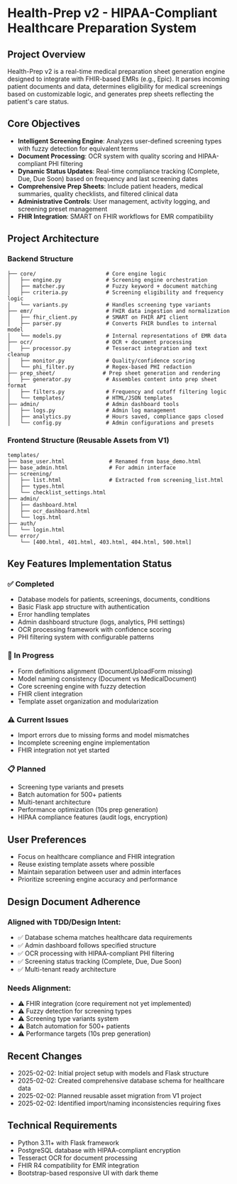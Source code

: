 # Health-Prep v2 - HIPAA-Compliant Healthcare Preparation System

## Project Overview
Health-Prep v2 is a real-time medical preparation sheet generation engine designed to integrate with FHIR-based EMRs (e.g., Epic). It parses incoming patient documents and data, determines eligibility for medical screenings based on customizable logic, and generates prep sheets reflecting the patient's care status.

## Core Objectives
- **Intelligent Screening Engine**: Analyzes user-defined screening types with fuzzy detection for equivalent terms
- **Document Processing**: OCR system with quality scoring and HIPAA-compliant PHI filtering
- **Dynamic Status Updates**: Real-time compliance tracking (Complete, Due, Due Soon) based on frequency and last screening dates
- **Comprehensive Prep Sheets**: Include patient headers, medical summaries, quality checklists, and filtered clinical data
- **Administrative Controls**: User management, activity logging, and screening preset management
- **FHIR Integration**: SMART on FHIR workflows for EMR compatibility

## Project Architecture

### Backend Structure
```
├── core/                      # Core engine logic
│   ├── engine.py              # Screening engine orchestration
│   ├── matcher.py             # Fuzzy keyword + document matching
│   ├── criteria.py            # Screening eligibility and frequency logic
│   └── variants.py            # Handles screening type variants
├── emr/                       # FHIR data ingestion and normalization
│   ├── fhir_client.py         # SMART on FHIR API client
│   ├── parser.py              # Converts FHIR bundles to internal model
│   └── models.py              # Internal representations of EMR data
├── ocr/                       # OCR + document processing
│   ├── processor.py           # Tesseract integration and text cleanup
│   ├── monitor.py             # Quality/confidence scoring
│   └── phi_filter.py          # Regex-based PHI redaction
├── prep_sheet/               # Prep sheet generation and rendering
│   ├── generator.py           # Assembles content into prep sheet format
│   ├── filters.py             # Frequency and cutoff filtering logic
│   └── templates/             # HTML/JSON templates
├── admin/                     # Admin dashboard tools
│   ├── logs.py                # Admin log management
│   ├── analytics.py           # Hours saved, compliance gaps closed
│   └── config.py              # Admin configurations and presets
```

### Frontend Structure (Reusable Assets from V1)
```
templates/
├── base_user.html              # Renamed from base_demo.html
├── base_admin.html             # For admin interface
├── screening/
│   ├── list.html               # Extracted from screening_list.html
│   ├── types.html
│   └── checklist_settings.html
├── admin/
│   ├── dashboard.html
│   ├── ocr_dashboard.html
│   └── logs.html
├── auth/
│   └── login.html
└── error/
    └── [400.html, 401.html, 403.html, 404.html, 500.html]
```

## Key Features Implementation Status

### ✅ Completed
- Database models for patients, screenings, documents, conditions
- Basic Flask app structure with authentication
- Error handling templates
- Admin dashboard structure (logs, analytics, PHI settings)
- OCR processing framework with confidence scoring
- PHI filtering system with configurable patterns

### 🔄 In Progress  
- Form definitions alignment (DocumentUploadForm missing)
- Model naming consistency (Document vs MedicalDocument)
- Core screening engine with fuzzy detection
- FHIR client integration
- Template asset organization and modularization

### ⚠️ Current Issues
- Import errors due to missing forms and model mismatches
- Incomplete screening engine implementation
- FHIR integration not yet started

### 📋 Planned
- Screening type variants and presets
- Batch automation for 500+ patients
- Multi-tenant architecture
- Performance optimization (10s prep generation)
- HIPAA compliance features (audit logs, encryption)

## User Preferences
- Focus on healthcare compliance and FHIR integration
- Reuse existing template assets where possible
- Maintain separation between user and admin interfaces
- Prioritize screening engine accuracy and performance

## Design Document Adherence

### Aligned with TDD/Design Intent:
- ✅ Database schema matches healthcare data requirements
- ✅ Admin dashboard follows specified structure
- ✅ OCR processing with HIPAA-compliant PHI filtering
- ✅ Screening status tracking (Complete, Due, Due Soon)
- ✅ Multi-tenant ready architecture

### Needs Alignment:
- ⚠️ FHIR integration (core requirement not yet implemented)
- ⚠️ Fuzzy detection for screening types
- ⚠️ Screening type variants system
- ⚠️ Batch automation for 500+ patients
- ⚠️ Performance targets (10s prep generation)

## Recent Changes
- 2025-02-02: Initial project setup with models and Flask structure
- 2025-02-02: Created comprehensive database schema for healthcare data
- 2025-02-02: Planned reusable asset migration from V1 project
- 2025-02-02: Identified import/naming inconsistencies requiring fixes

## Technical Requirements
- Python 3.11+ with Flask framework
- PostgreSQL database with HIPAA-compliant encryption
- Tesseract OCR for document processing
- FHIR R4 compatibility for EMR integration
- Bootstrap-based responsive UI with dark theme